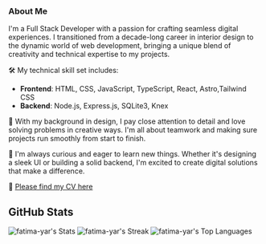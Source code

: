 ### About Me

<p> I'm a Full Stack Developer with a passion for crafting seamless digital experiences. I transitioned from a decade-long career in interior design to the dynamic world of web development, bringing a unique blend of creativity and technical expertise to my projects.</p>

🛠 My technical skill set includes:
- **Frontend**: HTML, CSS, JavaScript, TypeScript, React, Astro,Tailwind CSS
- **Backend**: Node.js, Express.js, SQLite3, Knex
  
<p>🌟 With my background in design, I pay close attention to detail and love solving problems in creative ways. I'm all about teamwork and making sure projects run smoothly from start to finish. </p>
<p>🚀 I'm always curious and eager to learn new things. Whether it's designing a sleek UI or building a solid backend, I'm excited to create digital solutions that make a difference.</p>

📄 [Please find my CV here](https://drive.google.com/file/d/1krXggXVeBDJtxhSjyrFDqsvLfOfBpTNa/view?usp=drive_link)

## GitHub Stats


![fatima-yar's Stats](https://github-readme-stats.vercel.app/api?username=fatima-yar&theme=radical&show_icons=true&hide_border=false&count_private=true)  ![fatima-yar's Streak](https://github-readme-streak-stats.herokuapp.com/?user=fatima-yar&theme=radical&hide_border=false)
![fatima-yar's Top Languages](https://github-readme-stats.vercel.app/api/top-langs/?username=fatima-yar&theme=radical&show_icons=true&hide_border=false&layout=compact)

<!--
**fatima-yar/fatima-yar** is a ✨ _special_ ✨ repository because its `README.md` (this file) appears on your GitHub profile.

Here are some ideas to get you started:

 🔭 I’m currently working on ...
- 🌱 I’m currently learning ...
- 👯 I’m looking to collaborate on ...
- 🤔 I’m looking for help with ...
- 💬 Ask me about ...
- 📫 How to reach me: ...
- 😄 Pronouns: ...
- ⚡ Fun fact: ...
-->
